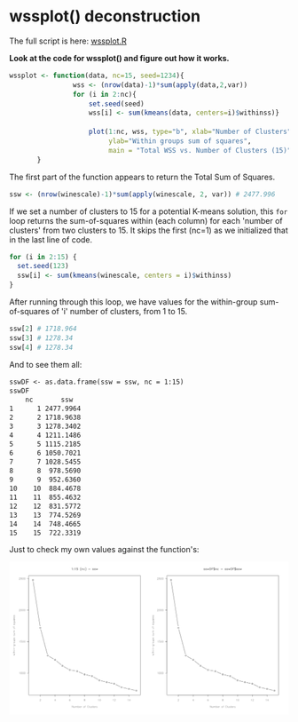 # wssplot() deconstruction

The full script is here: [wssplot.R](wssplot.R)

**Look at the code for wssplot() and figure out how it works.**

``` r
wssplot <- function(data, nc=15, seed=1234){
	            wss <- (nrow(data)-1)*sum(apply(data,2,var))
				for (i in 2:nc){
		        	set.seed(seed)
	                wss[i] <- sum(kmeans(data, centers=i)$withinss)}

	                plot(1:nc, wss, type="b", xlab="Number of Clusters",
	                     ylab="Within groups sum of squares",
	                     main = "Total WSS vs. Number of Clusters (15)")
	   }
```


The first part of the function appears to return the Total Sum of Squares.
``` r
ssw <- (nrow(winescale)-1)*sum(apply(winescale, 2, var)) # 2477.996
```

If we set a number of clusters to 15 for a potential K-means solution, this `for` loop returns the sum-of-squares within (each column) for each 'number of clusters' from two clusters to 15. It skips the first (nc=1) as we initialized that in the last line of code.

``` r
for (i in 2:15) {
  set.seed(123)
  ssw[i] <- sum(kmeans(winescale, centers = i)$withinss)
}
```

After running through this loop, we have values for the within-group sum-of-squares of 'i' number of clusters, from 1 to 15. 

``` r
ssw[2] # 1718.964
ssw[3] # 1278.34
ssw[4] # 1278.34
```

And to see them all:

```
sswDF <- as.data.frame(ssw = ssw, nc = 1:15)
sswDF
   	nc       ssw
1	   1 2477.9964
2	   2 1718.9638
3	   3 1278.3402
4	   4 1211.1486
5	   5 1115.2185
6	   6 1050.7021
7	   7 1028.5455
8	   8  978.5690
9	   9  952.6360
10	  10  884.4678
11	  11  855.4632
12	  12  831.5772
13	  13  774.5269
14	  14  748.4665
15	  15  722.3319
```

Just to check my own values against the function's:

![wss plot function](plots/wssplot-decontruct-02.png)
